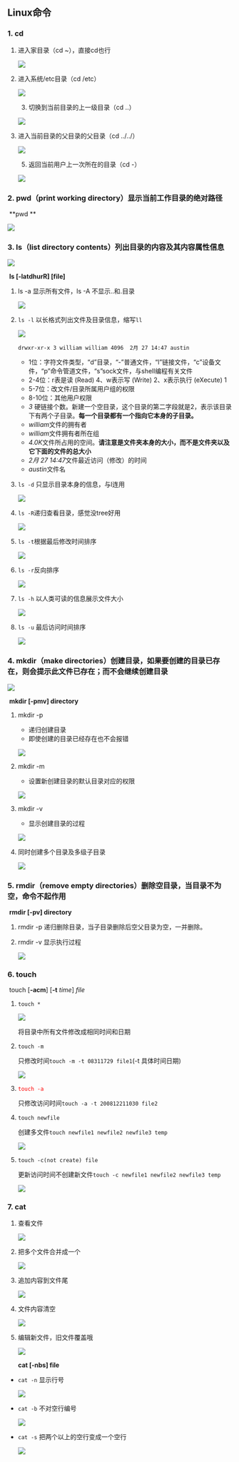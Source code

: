 ## Linux命令

### 1. cd

 1. 进入家目录（cd ~），直接cd也行

    ![](./cd/cd~.png)

 2. 进入系统/etc目录（cd /etc）

    ![](./cd/etc.png)

	3. 切换到当前目录的上一级目录（cd ..）

    ![](./cd/previous.png)

 4. 进入当前目录的父目录的父目录（cd ../../）

    ![](./cd/cd.png)

	5. 返回当前用户上一次所在的目录（cd -）

    ![](./cd/cd-.png)

    

### 2. pwd（print working directory）显示当前工作目录的绝对路径

​	**pwd **

![](./pwd/pwd.png)

### 3. ls（list directory contents）列出目录的内容及其内容属性信息

![](./ls/ls.png)

​	**ls [-latdhurR] [file]**

1. ls -a 显示所有文件，ls -A 不显示..和.目录

   ![](./ls/ls-a.png)

2. `ls -l` 以长格式列出文件及目录信息，缩写`ll`

   ![](./ls/ls-l.png)

   `drwxr-xr-x 3 william william 4096  2月 27 14:47 austin`

   - 1位：字符文件类型，“d”目录，“-”普通文件，“l”链接文件，“c”设备文件，“p”命令管道文件，“s”sock文件，与shell编程有关文件
   - 2-4位：r表是读 (Read)  4、w表示写 (Write)  2、x表示执行 (eXecute) 1
   - 5-7位：改文件/目录所属用户组的权限
   - 8-10位：其他用户权限
   - *3* 硬链接个数。新建一个空目录，这个目录的第二字段就是2，表示该目录下有两个子目录。**每一个目录都有一个指向它本身的子目录。**
   - *william*文件的拥有者
   - *william*文件拥有者所在组
   - *4.0K*文件所占用的空间。**请注意是文件夹本身的大小，而不是文件夹以及它下面的文件的总大小**
   - *2月 27 14:47*文件最近访问（修改）的时间
   - *austin*文件名

3. `ls -d` 只显示目录本身的信息，与l连用

   ![](./ls/ls-d.png)

4. `ls -R`递归查看目录，感觉没tree好用

   ![](./ls/ls-R.png)

5. `ls -t`根据最后修改时间排序

   ![](./ls/ls-t.png)

6. `ls -r`反向排序

   ![](./ls/ls-r.png)

7. `ls -h` 以人类可读的信息展示文件大小

   ![](./ls/ls-h.png)

8. `ls -u` 最后访问时间排序

   ![](./ls/ls-u.png)

### 4. mkdir（make directories）创建目录，如果要创建的目录已存在，则会提示此文件已存在；而不会继续创建目录

![](./mkdir/创建目录已存在.png)

​	**mkdir [-pmv] directory**

1. mkdir -p
   - 递归创建目录
   - 即使创建的目录已经存在也不会报错
   
   ![](./mkdir/递归创建文件夹.png)
   
2. mkdir -m
   
   - 设置新创建目录的默认目录对应的权限
   
   ![](./mkdir/创建文件夹默认权限更改.png)
   
3. mkdir -v
   
   - 显示创建目录的过程
   
   ![](./mkdir/显示创建目录过程.png)
   
4. 同时创建多个目录及多级子目录

   ![](./mkdir/同时创建多个目录及多级子目录.png)

### 5. rmdir（remove empty directories）删除空目录，当目录不为空，命令不起作用

​	**rmdir [-pv] directory**

1. rmdir -p 递归删除目录，当子目录删除后空父目录为空，一并删除。

2. rmdir -v 显示执行过程

   ![](./rmdir/rmdir-pv.png)

### 6. touch

​	touch [**-acm**] [**-t** *time*] *file*

1. `touch *`

   ![](./touch/touch*.png)

   将目录中所有文件修改成相同时间和日期

2. `touch -m`

   只修改时间`touch -m -t 08311729 file1`(-t 具体时间日期)

   ![](./touch/touch-m.png)

3. <font color="red">`touch -a`</font>

   只修改访问时间`touch -a -t 200812211030 file2`

4. `touch newfile`

   创建多文件`touch newfile1 newfile2 newfile3 temp`

   ![](./touch/touchnewfile.png)

5. `touch -c(not create) file`

   更新访问时间不创建新文件`touch -c newfile1 newfile2 newfile3 temp`

   ![](./touch/touch-c.png)

### 7. cat

1. 查看文件

   ![](./cat/cat.png)

2. 把多个文件合并成一个

   ![](./cat/cat>.png)

3. 追加内容到文件尾

   ![](./cat/catEOF.png)

4. 文件内容清空

   ![](./cat/catnull.png)

5. 编辑新文件，旧文件覆盖哦

   ![](./cat/cat>n.png)

   **cat [-nbs] file** 

- `cat -n` 显示行号

  ![](./cat/cat-n.png)

- `cat -b` 不对空行编号

  ![](./cat/cat-b.png)

- `cat -s` 把两个以上的空行变成一个空行

  ![](./cat/cat-s.png)

